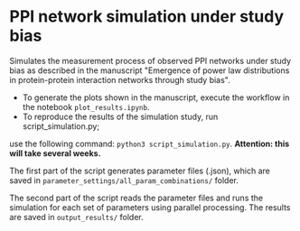 # PPI network simulation under study bias

Simulates the measurement process of observed PPI networks under study bias as described in the manuscript 
"Emergence of power law distributions in protein-protein interaction networks through study bias".

- To generate the plots shown in the manuscript, execute the workflow in the notebook `plot_results.ipynb`.
- To reproduce the results of the simulation study, run script_simulation.py;

use the following command: `python3 script_simulation.py`. **Attention: this will take several weeks.**

The first part of the script generates parameter files (.json), which are saved in `parameter_settings/all_param_combinations/` folder.

The second part of the script reads the parameter files and runs the simulation for each set of parameters using parallel processing. The results are saved in `output_results/` folder.

